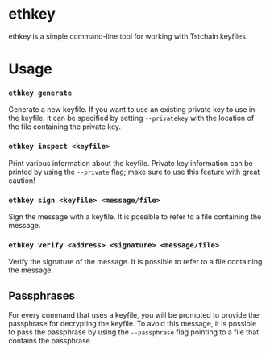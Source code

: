 ethkey
======

ethkey is a simple command-line tool for working with Tstchain keyfiles.


# Usage

### `ethkey generate`

Generate a new keyfile.
If you want to use an existing private key to use in the keyfile, it can be 
specified by setting `--privatekey` with the location of the file containing the 
private key.


### `ethkey inspect <keyfile>`

Print various information about the keyfile.
Private key information can be printed by using the `--private` flag;
make sure to use this feature with great caution!


### `ethkey sign <keyfile> <message/file>`

Sign the message with a keyfile.
It is possible to refer to a file containing the message.


### `ethkey verify <address> <signature> <message/file>`

Verify the signature of the message.
It is possible to refer to a file containing the message.


## Passphrases

For every command that uses a keyfile, you will be prompted to provide the 
passphrase for decrypting the keyfile.  To avoid this message, it is possible
to pass the passphrase by using the `--passphrase` flag pointing to a file that
contains the passphrase.
